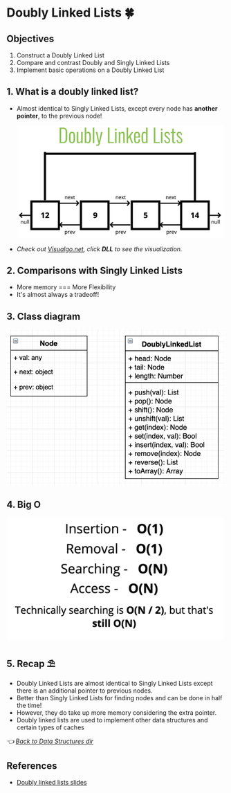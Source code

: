 # Doubly Linked Lists 🍀

## Objectives

1. Construct a Doubly Linked List
2. Compare and contrast Doubly and Singly Linked Lists
3. Implement basic operations on a Doubly Linked List

## 1. What is a doubly linked list?

- Almost identical to Singly Linked Lists, except every node has **another pointer**, to the previous node!

  ![Doubly linked list](../../assets/images/data-structures/doubly-linked-list.png)

- *Check out [Visualgo.net](https://visualgo.net/en/list), click **DLL** to see the visualization.*

## 2. Comparisons with Singly Linked Lists

- More memory === More Flexibility
- It's almost always a tradeoff!

## 3. Class diagram

  ![Doubly linked list Class diagram](../../assets/images/data-structures/doubly-linked-list-class-diagram.png)

## 4. Big O

  ![Doubly linked list BigO](../../assets/images/data-structures/doubly-linked-list-bigO.png)

## 5. Recap ⛱

- Doubly Linked Lists are almost identical to Singly Linked Lists except there is an additional pointer to previous nodes.
- Better than Singly Linked Lists for finding nodes and can be done in half the time!
- However, they do take up more memory considering the extra pointer.
- Doubly linked lists are used to implement other data structures and certain types of caches

*👈 [Back to Data Structures dir](../README.md)*

## References

- [Doubly linked lists slides](https://cs.slides.com/colt_steele/doubly-linked-lists)
